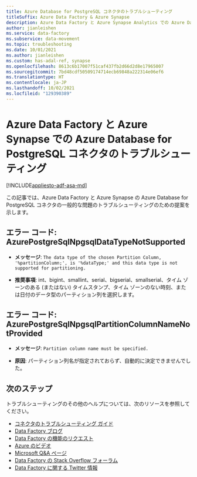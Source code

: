 ```yaml
---
title: Azure Database for PostgreSQL コネクタのトラブルシューティング
titleSuffix: Azure Data Factory & Azure Synapse
description: Azure Data Factory と Azure Synapse Analytics での Azure Database for PostgreSQL コネクタに関する問題のトラブルシューティング方法について説明します。
author: jianleishen
ms.service: data-factory
ms.subservice: data-movement
ms.topic: troubleshooting
ms.date: 10/01/2021
ms.author: jianleishen
ms.custom: has-adal-ref, synapse
ms.openlocfilehash: 8613c6b17007f51caf437fb2d66d2d8e17965007
ms.sourcegitcommit: 7bd48cdf50509174714ecb69848a222314e06ef6
ms.translationtype: HT
ms.contentlocale: ja-JP
ms.lasthandoff: 10/02/2021
ms.locfileid: "129390389"
---
```

# <a name="troubleshoot-the-azure-database-for-postgresql-connector-in-azure-data-factory-and-azure-synapse"></a>Azure Data Factory と Azure Synapse での Azure Database for PostgreSQL コネクタのトラブルシューティング

[!INCLUDE[appliesto-adf-asa-md](includes/appliesto-adf-asa-md.md)]

この記事では、Azure Data Factory と Azure Synapse の Azure Database for PostgreSQL コネクタの一般的な問題のトラブルシューティングのための提案を示します。

## <a name="error-code-azurepostgresqlnpgsqldatatypenotsupported"></a>エラー コード: AzurePostgreSqlNpgsqlDataTypeNotSupported

- **メッセージ**: `The data type of the chosen Partition Column, '%partitionColumn;', is '%dataType;' and this data type is not supported for partitioning.`

- **推奨事項**: int、bigint、smallint、serial、bigserial、smallserial、タイム ゾーンのある (またはない) タイムスタンプ、タイム ゾーンのない時刻、または日付のデータ型のパーティション列を選択します。

## <a name="error-code-azurepostgresqlnpgsqlpartitioncolumnnamenotprovided"></a>エラー コード: AzurePostgreSqlNpgsqlPartitionColumnNameNotProvided

- **メッセージ**: `Partition column name must be specified.`

- **原因**: パーティション列名が指定されておらず、自動的に決定できませんでした。
 
## <a name="next-steps"></a>次のステップ

トラブルシューティングのその他のヘルプについては、次のリソースを参照してください。

- [コネクタのトラブルシューティング ガイド](connector-troubleshoot-guide.md)
- [Data Factory ブログ](https://azure.microsoft.com/blog/tag/azure-data-factory/)
- [Data Factory の機能のリクエスト](/answers/topics/azure-data-factory.html)
- [Azure のビデオ](https://azure.microsoft.com/resources/videos/index/?sort=newest&services=data-factory)
- [Microsoft Q&A ページ](/answers/topics/azure-data-factory.html)
- [Data Factory の Stack Overflow フォーラム](https://stackoverflow.com/questions/tagged/azure-data-factory)
- [Data Factory に関する Twitter 情報](https://twitter.com/hashtag/DataFactory)
